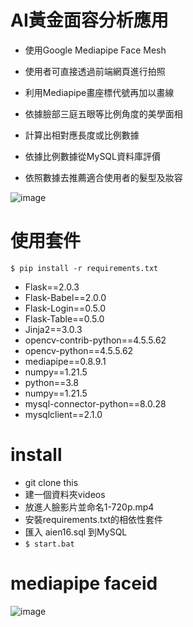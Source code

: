 # AI黃金面容分析應用


 * 使用Google Mediapipe Face Mesh </br>
 
 * 使用者可直接透過前端網頁進行拍照 </br>
 
 * 利用Mediapipe畫座標代號再加以畫線 </br>
 
 * 依據臉部三庭五眼等比例角度的美學面相 </br>
 
 * 計算出相對應長度或比例數據 </br>
 
 * 依據比例數據從MySQL資料庫評價 </br>
 
 * 依照數據去推薦適合使用者的髮型及妝容 </br>
 
![image](https://i.imgur.com/IyPKp9n.jpg)


 # 使用套件
 ` $ pip install -r requirements.txt `
 * Flask==2.0.3
 * Flask-Babel==2.0.0
 * Flask-Login==0.5.0
 * Flask-Table==0.5.0
 * Jinja2==3.0.3
 * opencv-contrib-python==4.5.5.62
 * opencv-python==4.5.5.62
 * mediapipe==0.8.9.1
 * numpy==1.21.5
 * python==3.8
 * numpy==1.21.5
 * mysql-connector-python==8.0.28
 * mysqlclient==2.1.0
  
 # install
 
 * git clone this
 * 建一個資料夾videos
 * 放進人臉影片並命名1-720p.mp4
 * 安裝requirements.txt的相依性套件
 * 匯入 aien16.sql 到MySQL
 * ` $ start.bat `
 
 # mediapipe faceid
 ![image](https://i.imgur.com/5PvuFlq.png)




